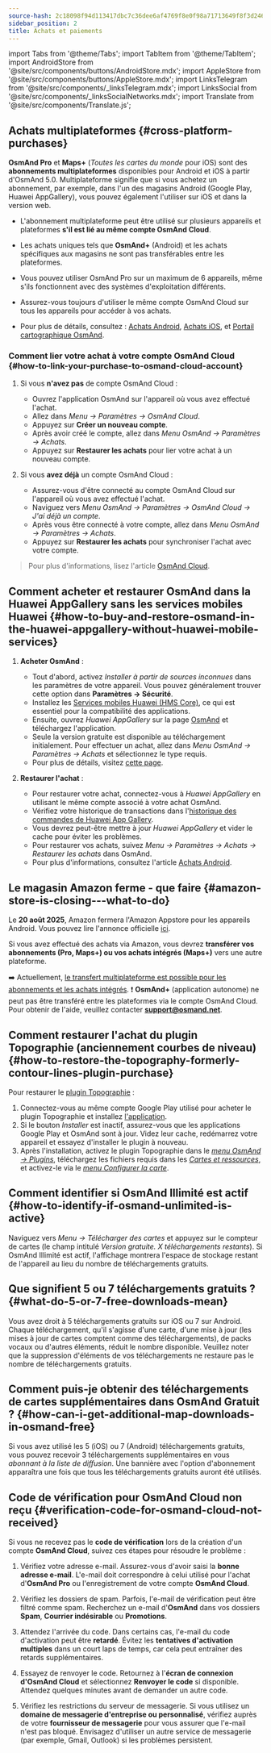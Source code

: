 ```yaml
---
source-hash: 2c18098f94d113417dbc7c36dee6af4769f8e0f98a71713649f8f3d246f92e77
sidebar_position: 2
title: Achats et paiements
---
```

import Tabs from '@theme/Tabs';
import TabItem from '@theme/TabItem';
import AndroidStore from '@site/src/components/buttons/AndroidStore.mdx';
import AppleStore from '@site/src/components/buttons/AppleStore.mdx';
import LinksTelegram from '@site/src/components/_linksTelegram.mdx';
import LinksSocial from '@site/src/components/_linksSocialNetworks.mdx';
import Translate from '@site/src/components/Translate.js';



## Achats multiplateformes {#cross-platform-purchases}

**OsmAnd Pro** et **Maps+** (*Toutes les cartes du monde* pour iOS) sont des **abonnements multiplateformes** disponibles pour Android et iOS à partir d'OsmAnd 5.0. Multiplateforme signifie que si vous achetez un abonnement, par exemple, dans l'un des magasins Android (Google Play, Huawei AppGallery), vous pouvez également l'utiliser sur iOS et dans la version web.

- L'abonnement multiplateforme peut être utilisé sur plusieurs appareils et plateformes **s'il est lié au même compte OsmAnd Cloud**.

- Les achats uniques tels que **OsmAnd+** (Android) et les achats spécifiques aux magasins ne sont pas transférables entre les plateformes.

- Vous pouvez utiliser OsmAnd Pro sur un maximum de 6 appareils, même s'ils fonctionnent avec des systèmes d'exploitation différents.

- Assurez-vous toujours d'utiliser le même compte OsmAnd Cloud sur tous les appareils pour accéder à vos achats.

- Pour plus de détails, consultez : [Achats Android](../purchases/android.md), [Achats iOS](../purchases/ios.md), et [Portail cartographique OsmAnd](https://www.osmand.net/map).


### Comment lier votre achat à votre compte OsmAnd Cloud {#how-to-link-your-purchase-to-osmand-cloud-account}

1. Si vous **n'avez pas** de compte OsmAnd Cloud :

    - Ouvrez l'application OsmAnd sur l'appareil où vous avez effectué l'achat.
    - Allez dans *Menu → Paramètres → OsmAnd Cloud*.
    - Appuyez sur **Créer un nouveau compte**.
    - Après avoir créé le compte, allez dans *Menu OsmAnd → Paramètres → Achats*.
    - Appuyez sur **Restaurer les achats** pour lier votre achat à un nouveau compte.

2. Si vous **avez déjà** un compte OsmAnd Cloud :

    - Assurez-vous d'être connecté au compte OsmAnd Cloud sur l'appareil où vous avez effectué l'achat.
    - Naviguez vers *Menu OsmAnd → Paramètres → OsmAnd Cloud → J'ai déjà un compte*.
    - Après vous être connecté à votre compte, allez dans *Menu OsmAnd → Paramètres → Achats*.
    - Appuyez sur **Restaurer les achats** pour synchroniser l'achat avec votre compte.


> Pour plus d'informations, lisez l'article [OsmAnd Cloud](../personal/osmand-cloud.md#cross-platform).


## Comment acheter et restaurer OsmAnd dans la Huawei AppGallery sans les services mobiles Huawei {#how-to-buy-and-restore-osmand-in-the-huawei-appgallery-without-huawei-mobile-services}

1. **Acheter OsmAnd** :
   - Tout d'abord, activez *Installer à partir de sources inconnues* dans les paramètres de votre appareil. Vous pouvez généralement trouver cette option dans **Paramètres → Sécurité**.
   - Installez les [Services mobiles Huawei (HMS Core)](https://consumer.huawei.com/za/community/details/Download-the-latest-Huawei-HMS-Core-APK-5-3-0-312/topicId-142217/), ce qui est essentiel pour la compatibilité des applications.
   - Ensuite, ouvrez *Huawei AppGallery* sur la page [OsmAnd](https://appgallery.huawei.com/#/app/C101486545) et téléchargez l'application.
   - Seule la version gratuite est disponible au téléchargement initialement. Pour effectuer un achat, allez dans *Menu OsmAnd → Paramètres → Achats* et sélectionnez le type requis.
   - Pour plus de détails, visitez [cette page](https://osmand.net/docs/user/purchases/android#install-application).

2. **Restaurer l'achat** :
   - Pour restaurer votre achat, connectez-vous à *Huawei AppGallery* en utilisant le même compte associé à votre achat OsmAnd.
   - Vérifiez votre historique de transactions dans l'[historique des commandes de Huawei App Gallery](https://consumer.huawei.com/en/support/content/en-us00694318/).
   - Vous devrez peut-être mettre à jour *Huawei AppGallery* et vider le cache pour éviter les problèmes.
   - Pour restaurer vos achats, suivez *Menu → Paramètres → Achats → Restaurer les achats* dans OsmAnd.
   - Pour plus d'informations, consultez l'article [Achats Android](https://osmand.net/docs/user/purchases/android#restore-subscription--in-app).

<!--
- Instructions for setting up Huawei Mobile Services.
- How to buy OsmAnd without HMS Core.
- Restore purchases in the Huawei AppGallery.
-->

## Le magasin Amazon ferme - que faire {#amazon-store-is-closing---what-to-do}

Le **20 août 2025**, Amazon fermera l'Amazon Appstore pour les appareils Android. Vous pouvez lire l'annonce officielle [ici](https://developer.amazon.com/apps-and-games/blogs/2025/02/upcoming-changes-to-amazon-appstore-for-android-devices-and-coins-program).

Si vous avez effectué des achats via Amazon, vous devrez **transférer vos abonnements (Pro, Maps+) ou vos achats intégrés (Maps+)** vers une autre plateforme.

➡️ Actuellement, [le transfert multiplateforme est possible pour les abonnements et les achats intégrés](../purchases/cross.md).
❗ **OsmAnd+** (application autonome) ne peut pas être transféré entre les plateformes via le compte OsmAnd Cloud. Pour obtenir de l'aide, veuillez contacter **support@osmand.net**.

## Comment restaurer l'achat du plugin Topographie (anciennement courbes de niveau) {#how-to-restore-the-topography-formerly-contour-lines-plugin-purchase}

Pour restaurer le [plugin Topographie](https://play.google.com/store/apps/details?id=net.osmand.srtmPlugin.paid) :

1. Connectez-vous au même compte Google Play utilisé pour acheter le plugin Topographie et installez [l'application](https://play.google.com/store/apps/details?id=net.osmand.srtmPlugin.paid).
2. Si le bouton *Installer* est inactif, assurez-vous que les applications Google Play et OsmAnd sont à jour. Videz leur cache, redémarrez votre appareil et essayez d'installer le plugin à nouveau.
3. Après l'installation, activez le plugin Topographie dans le *[menu OsmAnd → Plugins](../plugins/topography.md)*, téléchargez les fichiers requis dans les *[Cartes et ressources](../start-with/download-maps.md#maps-and-resources)*, et activez-le via le *[menu Configurer la carte](../map/configure-map-menu.md)*.


## Comment identifier si OsmAnd Illimité est actif {#how-to-identify-if-osmand-unlimited-is-active}

Naviguez vers *Menu → Télécharger des cartes* et appuyez sur le compteur de cartes (le champ intitulé *Version gratuite. X téléchargements restants*). Si OsmAnd Illimité est actif, l'affichage montrera l'espace de stockage restant de l'appareil au lieu du nombre de téléchargements gratuits.


## Que signifient 5 ou 7 téléchargements gratuits ? {#what-do-5-or-7-free-downloads-mean}

Vous avez droit à 5 téléchargements gratuits sur iOS ou 7 sur Android. Chaque téléchargement, qu'il s'agisse d'une carte, d'une mise à jour (les mises à jour de cartes comptent comme des téléchargements), de packs vocaux ou d'autres éléments, réduit le nombre disponible. Veuillez noter que la suppression d'éléments de vos téléchargements ne restaure pas le nombre de téléchargements gratuits.


## Comment puis-je obtenir des téléchargements de cartes supplémentaires dans OsmAnd Gratuit ? {#how-can-i-get-additional-map-downloads-in-osmand-free}

Si vous avez utilisé les 5 (iOS) ou 7 (Android) téléchargements gratuits, vous pouvez recevoir 3 téléchargements supplémentaires en vous *abonnant à la liste de diffusion*. Une bannière avec l'option d'abonnement apparaîtra une fois que tous les téléchargements gratuits auront été utilisés.


## Code de vérification pour OsmAnd Cloud non reçu {#verification-code-for-osmand-cloud-not-received}

Si vous ne recevez pas le **code de vérification** lors de la création d'un compte **OsmAnd Cloud**, suivez ces étapes pour résoudre le problème :

1. Vérifiez votre adresse e-mail.
    Assurez-vous d'avoir saisi la **bonne adresse e-mail**. L'e-mail doit correspondre à celui utilisé pour l'achat d'**OsmAnd Pro** ou l'enregistrement de votre compte **OsmAnd Cloud**.

2. Vérifiez les dossiers de spam.
    Parfois, l'e-mail de vérification peut être filtré comme spam. Recherchez un e-mail d'**OsmAnd** dans vos dossiers **Spam**, **Courrier indésirable** ou **Promotions**.

3. Attendez l'arrivée du code.
    Dans certains cas, l'e-mail du code d'activation peut être **retardé**. Évitez les **tentatives d'activation multiples** dans un court laps de temps, car cela peut entraîner des retards supplémentaires.

4. Essayez de renvoyer le code.
    Retournez à l'**écran de connexion d'OsmAnd Cloud** et sélectionnez **Renvoyer le code** si disponible. Attendez quelques minutes avant de demander un autre code.

5. Vérifiez les restrictions du serveur de messagerie.
    Si vous utilisez un **domaine de messagerie d'entreprise ou personnalisé**, vérifiez auprès de votre **fournisseur de messagerie** pour vous assurer que l'e-mail n'est pas bloqué. Envisagez d'utiliser un autre service de messagerie (par exemple, Gmail, Outlook) si les problèmes persistent.

<!--
## Achats et paiements {#purchases--payments}

- Achat non affiché
- Achat non restauré
- Problèmes de paiement
- Politique de remboursement
- Solutions étape par étape aux problèmes d'achats.
- Instructions pour vider le cache de Google Play, Huawei AppGallery.
- Que faire si l'achat n'apparaît pas ou si la transaction échoue.
- Achat non affiché - recommandations sur la façon de vérifier votre compte et de restaurer vos achats.
- Problèmes de paiement - instructions pour contacter le support Google Play en cas de problèmes de paiement.


## FAQ {#faq}

- Puis-je transférer un achat entre Android et iOS ?
- Puis-je utiliser un achat sur plusieurs appareils ?
- Pourquoi l'achat n'apparaît-il pas ?
- Où puis-je trouver les détails de paiement ?
- Puis-je transférer OsmAnd+ entre Android et iOS ?
- Comment puis-je restaurer les achats après avoir réinstallé l'application ?
- Qu'est-ce qu'OsmAnd Pro et quels sont ses avantages ?
- Puis-je activer mon abonnement sans Google Play ?
- Puis-je partager mon achat avec ma famille ?
- Comment transférer OsmAnd+ vers un autre téléphone ?
- Pourquoi mon achat n'apparaît-il pas après la réinstallation ?
- Pourquoi ne puis-je pas reprendre mon achat ?
- Comment savoir si mon abonnement est actif ?
- Puis-je utiliser un seul achat sur plusieurs appareils ?
- Puis-je acheter OsmAnd sans Google Play ?
- Où puis-je trouver mes détails de paiement ?
-->